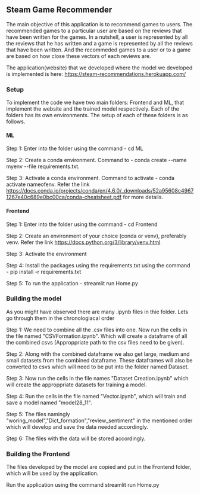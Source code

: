 ## Steam Game Recommender

The main objective of this application is to recommend games to users. The recommended games to a particular user are based on the reviews that have been written for the games. In a nutshell, a user is represented by all the reviews that he has written and a game is represented by all the reviews that have been written. And the recommeded games to a user or to a game are based on how close these vectors of each reviews are.

The application(website) that we developed where the model we developed is implemented is here: https://steam-recommendations.herokuapp.com/

### Setup

To implement the code we have two main folders: Frontend and ML, that implement the website and the trained model respectively. Each of the folders has its own environments. The setup of each of these folders is as follows.

#### ML

Step 1: Enter into the folder using the command - cd ML

Step 2: Create a conda environment. Command to - conda create --name myenv --file requirements.txt. 

Step 3: Activate a conda environment. Command to activate - conda activate nameofenv. Refer the link https://docs.conda.io/projects/conda/en/4.6.0/_downloads/52a95608c49671267e40c689e0bc00ca/conda-cheatsheet.pdf for more details.

#### Frontend

Step 1: Enter into the folder using the command - cd Frontend

Step 2: Create an environment of your choice (conda or venv), preferably venv. Refer the link https://docs.python.org/3/library/venv.html

Step 3: Activate the environment

Step 4: Install the packages using the requirements.txt using the command - pip install -r requirements.txt

Step 5: To run the application - streamlit run Home.py


### Building the model

As you might have observed there are many .ipynb files in thie folder. Lets go through them in the chronologiacal order

Step 1: We need to combine all the .csv files into one. Now run the cells in the file named "CSVFormation.ipynb". Which will create a dataframe of all the combined csvs (Approppriate path to the csv files need to be given).

Step 2: Along with the combined dataframe we also get large, medium and small datasets from the combined dataframe. These dataframes will also be converted to csvs which will need to be put into the folder named Dataset. 

Step 3: Now run the cells in the file names "Dataset Creation.ipynb" which will create the approppriate datasets for training a model.

Step 4: Run the cells in the file named "Vector.ipynb", which will train and save a model named "model28_11".

Step 5: The files namingly "woring_model","Dict_formation","review_sentiment" in the mentioned order which will develop and save the data needed accordingly.

Step 6: The files with the data will be stored accordingly.
 
### Building the Frontend

The files developed by the model are copied and put in the Frontend folder, which will be used by the application.

Run the application using the command streamlit run Home.py
